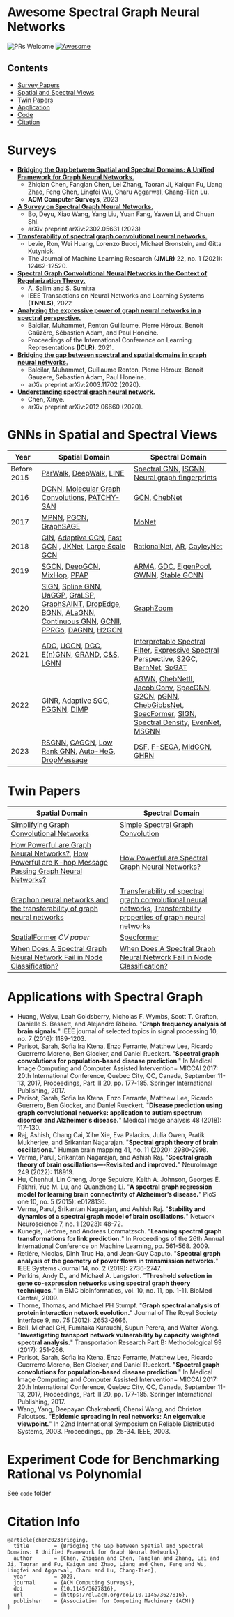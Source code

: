 # Awesome Spectral Graph Neural Networks
![PRs Welcome](https://img.shields.io/badge/PRs-Welcome-green) [![Awesome](https://awesome.re/badge.svg)](https://awesome.re) 

## Contents

- [Survey Papers](#surveypapers)
- [Spatial and Spectral Views](#ssviews)
- [Twin Papers](#twinpaper)
- [Application](#application)
- [Code](#code)
- [Citation](#citation)


<a name="surveypapers" />

# Surveys
- [**Bridging the Gap between Spatial and Spectral Domains: A Unified Framework for Graph Neural Networks.**](https://dl.acm.org/doi/10.1145/3627816)
  - Zhiqian Chen, Fanglan Chen, Lei Zhang, Taoran Ji, Kaiqun Fu, Liang Zhao, Feng Chen, Lingfei Wu, Charu Aggarwal, Chang-Tien Lu.
  - **ACM Computer Surveys**, 2023
- [**A Survey on Spectral Graph Neural Networks.**](https://arxiv.org/abs/2302.05631)
  - Bo, Deyu, Xiao Wang, Yang Liu, Yuan Fang, Yawen Li, and Chuan Shi.
  - arXiv preprint arXiv:2302.05631 (2023)
- [**Transferability of spectral graph convolutional neural networks.**](https://jmlr.csail.mit.edu/papers/volume22/20-213/20-213.pdf)
  - Levie, Ron, Wei Huang, Lorenzo Bucci, Michael Bronstein, and Gitta Kutyniok.
  - The Journal of Machine Learning Research **(JMLR)** 22, no. 1 (2021): 12462-12520.
- [**Spectral Graph Convolutional Neural Networks in the Context of Regularization Theory.**](https://ieeexplore.ieee.org/abstract/document/9794480)
  - A. Salim and S. Sumitra 
  - IEEE Transactions on Neural Networks and Learning Systems **(TNNLS)**, 2022
- [**Analyzing the expressive power of graph neural networks in a spectral perspective.**](https://arxiv.org/pdf/2012.06660.pdf)
  - Balcilar, Muhammet, Renton Guillaume, Pierre Héroux, Benoit Gaüzère, Sébastien Adam, and Paul Honeine.   
  - Proceedings of the International Conference on Learning Representations **(ICLR)**. 2021.
- [**Bridging the gap between spectral and spatial domains in graph neural networks.**](https://normandie-univ.hal.science/hal-02515637v1/file/DSGCN.pdf)
  - Balcilar, Muhammet, Guillaume Renton, Pierre Héroux, Benoit Gauzere, Sebastien Adam, Paul Honeine.
  - arXiv preprint arXiv:2003.11702 (2020).
- [**Understanding spectral graph neural network.**](https://arxiv.org/pdf/2012.06660.pdf)
  -  Chen, Xinye.
  -  arXiv preprint arXiv:2012.06660 (2020).



<a name="ssviews" />

# GNNs in Spatial and Spectral Views 

| Year        | Spatial Domain                                                                                                                                                                                                                                                                                                                                                                           | Spectral Domain                                                                                                                                                                                                                                                                                                        |
|-------------|-------------------------------------------------------------------------------------------------------------------------------------------------------------------------------------------------------------------------------------------------------------------------------------------------------------------------------------------------------------------------------------------|-------------------------------------------------------------------------------------------------------------------------------------------------------------------------------------------------------------------------------------------------------------------------------------------------------------------------|
| Before 2015 | [ParWalk](https://proceedings.neurips.cc/paper_files/paper/2012/hash/512c5cad6c37edb98ae91c8a76c3a291-Abstract.html), [DeepWalk](https://dl.acm.org/doi/abs/10.1145/2623330.2623732), [LINE](https://arxiv.org/abs/1503.03578)                                                                                                                                                                                                             | [Spectral GNN](https://arxiv.org/abs/1312.6203), [ISGNN](https://arxiv.org/abs/1506.05163), [Neural graph fingerprints](https://proceedings.neurips.cc/paper_files/paper/2015/hash/f9be311e65d81a9ad8150a60844bb94c-Abstract.html)                                                                              |
| 2016        | [DCNN](https://proceedings.neurips.cc/paper_files/paper/2016/hash/390e982518a50e280d8e2b535462ec1f-Abstract.html), [Molecular Graph Convolutions](https://link.springer.com/article/10.1007/s10822-016-9938-8), [PATCHY-SAN](http://proceedings.mlr.press/v48/niepert16)                   | [GCN](https://arxiv.org/abs/1609.02907), [ChebNet](https://proceedings.neurips.cc/paper_files/paper/2016/hash/04df4d434d481c5bb723be1b6df1ee65-Abstract.html)                                                                                                                                                                                                                                              |
| 2017        | [MPNN](https://arxiv.org/abs/1704.01212), [PGCN](https://proceedings.neurips.cc/paper/2017/hash/f507783927f2ec2737ba40afbd17efb5-Abstract.html), [GraphSAGE](https://proceedings.neurips.cc/paper_files/paper/2017/hash/5dd9db5e033da9c6fb5ba83c7a7ebea9-Abstract.html)                                                                                                                                                                                                                                                                                          | [MoNet](https://openaccess.thecvf.com/content_cvpr_2017/html/Monti_Geometric_Deep_Learning_CVPR_2017_paper.html)                                                                                                                                                                                                                                                                                       |
| 2018        | [GIN](https://arxiv.org/abs/1810.00826), [Adaptive GCN](https://proceedings.neurips.cc/paper_files/paper/2018/hash/01eee509ee2f68dc6014898c309e86bf-Abstract.html), [Fast GCN](https://arxiv.org/abs/1801.10247) , [JKNet](http://proceedings.mlr.press/v80/xu18c.html), [Large Scale GCN](https://dl.acm.org/doi/abs/10.1145/3219819.3219947)                                                                                                                                                                                                                        | [RationalNet](https://ieeexplore.ieee.org/abstract/document/8594830), [AR](https://ojs.aaai.org/index.php/AAAI/article/view/11604), [CayleyNet](https://ieeexplore.ieee.org/abstract/document/8521593)                                                                                                          |
| 2019        | [SGCN](https://proceedings.mlr.press/v97/wu19e.html), [DeepGCN](https://openaccess.thecvf.com/content_ICCV_2019/html/Li_DeepGCNs_Can_GCNs_Go_As_Deep_As_CNNs_ICCV_2019_paper.html), [MixHop](http://proceedings.mlr.press/v97/abu-el-haija19a.html), [PPAP](https://arxiv.org/abs/1810.05997)                                                                                                                                                                                                                                                               | [ARMA](https://ieeexplore.ieee.org/abstract/document/9336270), [GDC](https://proceedings.neurips.cc/paper_files/paper/2019/hash/23c894276a2c5a16470e6a31f4618d73-Abstract.html), [EigenPool](https://dl.acm.org/doi/abs/10.1145/3292500.3330982), [GWNN](https://arxiv.org/abs/1904.07785), [Stable GCNN](https://dl.acm.org/doi/abs/10.1145/3292500.3330956)      |
| 2020        | [SIGN](https://arxiv.org/abs/2004.11198), [Spline GNN](https://ojs.aaai.org/index.php/AAAI/article/view/6185), [UaGGP](https://ojs.aaai.org/index.php/AAAI/article/view/5934), [GraLSP](https://ojs.aaai.org/index.php/AAAI/article/view/5861), [GraphSAINT](https://arxiv.org/abs/1907.04931), [DropEdge](https://arxiv.org/abs/1907.10903), [BGNN](https://arxiv.org/abs/2002.03575), [ALaGNN](https://dl.acm.org/doi/abs/10.5555/3491440.3491621), [Continuous GNN](http://proceedings.mlr.press/v119/xhonneux20a.html), [GCNII](https://proceedings.mlr.press/v119/chen20v.html), [PPRGo](https://dl.acm.org/doi/abs/10.1145/3394486.3403296), [DAGNN](https://dl.acm.org/doi/abs/10.1145/3394486.3403076), [H2GCN](https://proceedings.neurips.cc/paper/2020/hash/58ae23d878a47004366189884c2f8440-Abstract.html) | [GraphZoom](https://arxiv.org/abs/1910.02370)                                                                                                                                                                                                                                  |
| 2021        | [ADC](https://proceedings.neurips.cc/paper/2021/hash/c42af2fa7356818e0389593714f59b52-Abstract.html), [UGCN](https://proceedings.neurips.cc/paper_files/paper/2021/hash/5857d68cd9280bc98d079fa912fd6740-Abstract.html), [DGC](https://proceedings.neurips.cc/paper/2021/hash/2d95666e2649fcfc6e3af75e09f5adb9-Abstract.html), [E(n)GNN](https://proceedings.mlr.press/v139/satorras21a.html), [GRAND](http://proceedings.mlr.press/v139/chamberlain21a.html), [C\&S](https://arxiv.org/abs/2010.13993), [LGNN](https://arxiv.org/abs/2110.14322)                                                                                                                                                                                          | [Interpretable Spectral Filter](http://proceedings.mlr.press/v139/kenlay21a.html), [Expressive Spectral Perspective](https://openreview.net/forum?id=-qh0M9XWxnv), [S2GC](https://openreview.net/forum?id=CYO5T-YjWZV), [BernNet](https://proceedings.neurips.cc/paper_files/paper/2021/hash/76f1cfd7754a6e4fc3281bcccb3d0902-Abstract.html), [SpGAT](https://dl.acm.org/doi/abs/10.1145/3459637.3482187)                                                                                                                                                 |
| 2022        | [GINR](https://proceedings.neurips.cc/paper_files/paper/2022/hash/c44a04289beaf0a7d968a94066a1d696-Abstract-Conference.html), [Adaptive SGC](https://proceedings.neurips.cc/paper_files/paper/2022/hash/ae07d152c51ea2ddae65aa7192eb5ff7-Abstract-Conference.html), [PGGNN](https://proceedings.mlr.press/v162/huang22l.html), [DIMP](https://ojs.aaai.org/index.php/AAAI/article/view/20353)                                                                                                                                                                                                                                                                        | [AGWN](https://epubs.siam.org/doi/abs/10.1137/1.9781611977172.12), [ChebNetII](https://proceedings.neurips.cc/paper_files/paper/2022/hash/2f9b3ee2bcea04b327c09d7e3145bd1e-Abstract-Conference.html), [JacobiConv](https://proceedings.mlr.press/v162/wang22am.html), [SpecGNN](https://proceedings.mlr.press/v162/yang22n.html), [G2CN](https://proceedings.mlr.press/v162/li22h.html), [pGNN](https://proceedings.mlr.press/v162/fu22e.html), [ChebGibbsNet](https://openreview.net/forum?id=2a5Ru3JtNe0), [SpecFormer](https://arxiv.org/abs/2303.01028), [SIGN](https://arxiv.org/abs/2202.13013), [Spectral Density](https://dl.acm.org/doi/abs/10.1145/3488560.3498480), [EvenNet](https://proceedings.neurips.cc/paper_files/paper/2022/hash/1e62dae07279cb09d2e87378d10dacfc-Abstract-Conference.html), [MSGNN](https://proceedings.mlr.press/v198/he22c.html)  |
| 2023        | [RSGNN](https://dl.acm.org/doi/abs/10.1145/3543507.3583221), [CAGCN](https://dl.acm.org/doi/abs/10.1145/3543507.3583229), [Low Rank GNN](https://dl.acm.org/doi/abs/10.1145/3543507.3583419), [Auto-HeG](https://arxiv.org/abs/2302.12357), [DropMessage](https://ojs.aaai.org/index.php/AAAI/article/view/25545)                                                                                                                                                                                                                                        | [DSF](https://dl.acm.org/doi/abs/10.1145/3543507.3583324), [F-SEGA](https://dl.acm.org/doi/abs/10.1145/3543507.3583423), [MidGCN](https://dl.acm.org/doi/abs/10.1145/3543507.3583335), [GHRN](https://dl.acm.org/doi/abs/10.1145/3543507.3583268)                                                                                                                                                                                                                  |

<a name="twinpaper" />

# Twin Papers

| Spatial Domain                                                                                                                                                                                                                                                                                                                                                                           | Spectral Domain                                                                                                                                                                                                                                                                                                        |
|-------------------------------------------------------------------------------------------------------------------------------------------------------------------------------------------------------------------------------------------------------------------------------------------------------------------------------------------------------------------------------------------|-------------------------------------------------------------------------------------------------------------------------------------------------------------------------------------------------------------------------------------------------------------------------------------------------------------------------|
|       [ Simplifying Graph Convolutional Networks](https://proceedings.mlr.press/v97/wu19e.html) | [Simple Spectral Graph Convolution](https://openreview.net/forum?id=CYO5T-YjWZV)  | 
|[How Powerful are Graph Neural Networks?](https://openreview.net/forum?id=ryGs6iA5Km&noteId=rkl2Q1Qi6X&noteId=rkl2Q1Qi6X), [How Powerful are K-hop Message Passing Graph Neural Networks?](https://proceedings.neurips.cc/paper_files/paper/2022/hash/1ece70d2259b8e9510e2d4ca8754cecf-Abstract-Conference.html)| [How Powerful are Spectral Graph Neural Networks?](https://proceedings.mlr.press/v162/wang22am.html)|
| [Graphon neural networks and the transferability of graph neural networks](https://proceedings.neurips.cc/paper/2020/hash/12bcd658ef0a540cabc36cdf2b1046fd-Abstract.html)   | [Transferability of spectral graph convolutional neural networks](https://jmlr.csail.mit.edu/papers/volume22/20-213/20-213.pdf), [Transferability properties of graph neural networks](https://ieeexplore.ieee.org/abstract/document/10190182)  | 
| [SpatialFormer](https://arxiv.org/pdf/2303.09281.pdf) _CV paper_ | [Specformer](https://arxiv.org/abs/2303.01028) |
| [When Does A Spectral Graph Neural Network Fail in Node Classification?](https://arxiv.org/abs/2202.07902) | [When Does A Spectral Graph Neural Network Fail in Node Classification?](https://arxiv.org/abs/2202.07902) |

<a name="application" />

# Applications with Spectral Graph
- Huang, Weiyu, Leah Goldsberry, Nicholas F. Wymbs, Scott T. Grafton, Danielle S. Bassett, and Alejandro Ribeiro. "**Graph frequency analysis of brain signals.**" IEEE journal of selected topics in signal processing 10, no. 7 (2016): 1189-1203.
- Parisot, Sarah, Sofia Ira Ktena, Enzo Ferrante, Matthew Lee, Ricardo Guerrerro Moreno, Ben Glocker, and Daniel Rueckert. "**Spectral graph convolutions for population-based disease prediction**." In Medical Image Computing and Computer Assisted Intervention− MICCAI 2017: 20th International Conference, Quebec City, QC, Canada, September 11-13, 2017, Proceedings, Part III 20, pp. 177-185. Springer International Publishing, 2017.
- Parisot, Sarah, Sofia Ira Ktena, Enzo Ferrante, Matthew Lee, Ricardo Guerrero, Ben Glocker, and Daniel Rueckert. "**Disease prediction using graph convolutional networks: application to autism spectrum disorder and Alzheimer’s disease.**" Medical image analysis 48 (2018): 117-130.
- Raj, Ashish, Chang Cai, Xihe Xie, Eva Palacios, Julia Owen, Pratik Mukherjee, and Srikantan Nagarajan. "**Spectral graph theory of brain oscillations.**" Human brain mapping 41, no. 11 (2020): 2980-2998.
- Verma, Parul, Srikantan Nagarajan, and Ashish Raj. "**Spectral graph theory of brain oscillations—-Revisited and improved.**" NeuroImage 249 (2022): 118919.
- Hu, Chenhui, Lin Cheng, Jorge Sepulcre, Keith A. Johnson, Georges E. Fakhri, Yue M. Lu, and Quanzheng Li. "**A spectral graph regression model for learning brain connectivity of Alzheimer’s disease.**" PloS one 10, no. 5 (2015): e0128136.
- Verma, Parul, Srikantan Nagarajan, and Ashish Raj. "**Stability and dynamics of a spectral graph model of brain oscillations.**" Network Neuroscience 7, no. 1 (2023): 48-72.
- Kunegis, Jérôme, and Andreas Lommatzsch. "**Learning spectral graph transformations for link prediction.**" In Proceedings of the 26th Annual International Conference on Machine Learning, pp. 561-568. 2009.
- Retiére, Nicolas, Dinh Truc Ha, and Jean-Guy Caputo. "**Spectral graph analysis of the geometry of power flows in transmission networks.**" IEEE Systems Journal 14, no. 2 (2019): 2736-2747.
- Perkins, Andy D., and Michael A. Langston. "**Threshold selection in gene co-expression networks using spectral graph theory techniques.**" In BMC bioinformatics, vol. 10, no. 11, pp. 1-11. BioMed Central, 2009.
- Thorne, Thomas, and Michael PH Stumpf. "**Graph spectral analysis of protein interaction network evolution.**" Journal of The Royal Society Interface 9, no. 75 (2012): 2653-2666.
- Bell, Michael GH, Fumitaka Kurauchi, Supun Perera, and Walter Wong. "**Investigating transport network vulnerability by capacity weighted spectral analysis.**" Transportation Research Part B: Methodological 99 (2017): 251-266.
- Parisot, Sarah, Sofia Ira Ktena, Enzo Ferrante, Matthew Lee, Ricardo Guerrerro Moreno, Ben Glocker, and Daniel Rueckert. **"Spectral graph convolutions for population-based disease prediction**." In Medical Image Computing and Computer Assisted Intervention− MICCAI 2017: 20th International Conference, Quebec City, QC, Canada, September 11-13, 2017, Proceedings, Part III 20, pp. 177-185. Springer International Publishing, 2017.
- Wang, Yang, Deepayan Chakrabarti, Chenxi Wang, and Christos Faloutsos. "**Epidemic spreading in real networks: An eigenvalue viewpoint.**" In 22nd International Symposium on Reliable Distributed Systems, 2003. Proceedings., pp. 25-34. IEEE, 2003.

<a name="code" />

# Experiment Code for Benchmarking Rational vs Polynomial
See `code` folder

<a name="citation" />

# Citation Info
```
@article{chen2023bridging,
  title        = {Bridging the Gap between Spatial and Spectral Domains: A Unified Framework for Graph Neural Networks},
  author       = {Chen, Zhiqian and Chen, Fanglan and Zhang, Lei and Ji, Taoran and Fu, Kaiqun and Zhao, Liang and Chen, Feng and Wu, Lingfei and Aggarwal, Charu and Lu, Chang-Tien},
  year         = 2023,
  journal      = {ACM Computing Surveys},
  doi          = {10.1145/3627816},
  url          = {https://dl.acm.org/doi/10.1145/3627816},
  publisher    = {Association for Computing Machinery (ACM)}
}
```
